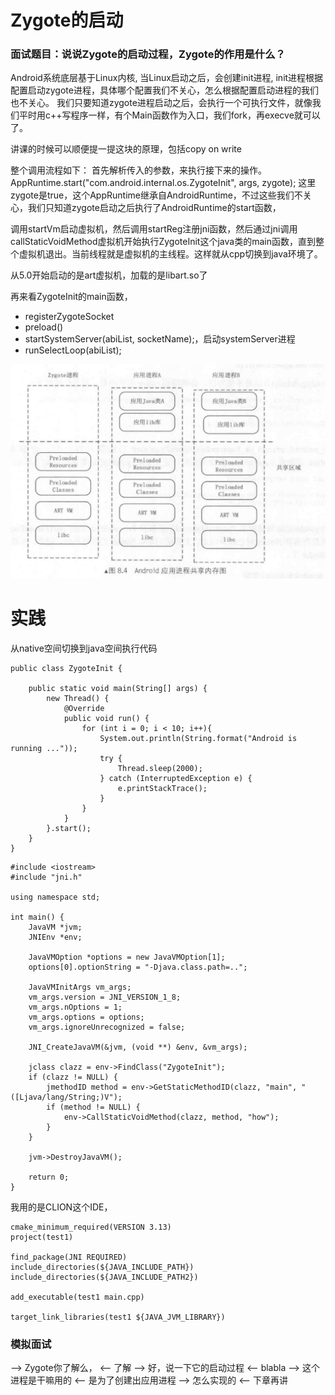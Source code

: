 # Zygote的启动

### 面试题目：说说Zygote的启动过程，Zygote的作用是什么？

Android系统底层基于Linux内核, 当Linux启动之后，会创建init进程, init进程根据配置启动zygote进程，具体哪个配置我们不关心，怎么根据配置启动进程的我们也不关心。
我们只要知道zygote进程启动之后，会执行一个可执行文件，就像我们平时用c++写程序一样，有个Main函数作为入口，我们fork，再execve就可以了。

讲课的时候可以顺便提一提这块的原理，包括copy on write

整个调用流程如下：
首先解析传入的参数，来执行接下来的操作。
AppRuntime.start("com.android.internal.os.ZygoteInit", args, zygote);
这里zygote是true，这个AppRuntime继承自AndroidRuntime，不过这些我们不关心，我们只知道zygote启动之后执行了AndroidRuntime的start函数，

调用startVm启动虚拟机，然后调用startReg注册jni函数，然后通过jni调用callStaticVoidMethod虚拟机开始执行ZygoteInit这个java类的main函数，直到整个虚拟机退出。当前线程就是虚拟机的主线程。这样就从cpp切换到java环境了。

从5.0开始启动的是art虚拟机，加载的是libart.so了

再来看ZygoteInit的main函数，

 - registerZygoteSocket
 - preload()
 - startSystemServer(abiList, socketName);，启动systemServer进程
 - runSelectLoop(abiList);

![Android共享资源图](../images/Android共享资源图.png)

# 实践
从native空间切换到java空间执行代码
```
public class ZygoteInit {

    public static void main(String[] args) {
        new Thread() {
            @Override
            public void run() {
                for (int i = 0; i < 10; i++){
                    System.out.println(String.format("Android is running ..."));
                    try {
                        Thread.sleep(2000);
                    } catch (InterruptedException e) {
                        e.printStackTrace();
                    }
                }
            }
        }.start();
    }
}
```

```
#include <iostream>
#include "jni.h"

using namespace std;

int main() {
    JavaVM *jvm;
    JNIEnv *env;

    JavaVMOption *options = new JavaVMOption[1];
    options[0].optionString = "-Djava.class.path=..";

    JavaVMInitArgs vm_args;
    vm_args.version = JNI_VERSION_1_8;
    vm_args.nOptions = 1;
    vm_args.options = options;
    vm_args.ignoreUnrecognized = false;

    JNI_CreateJavaVM(&jvm, (void **) &env, &vm_args);

    jclass clazz = env->FindClass("ZygoteInit");
    if (clazz != NULL) {
        jmethodID method = env->GetStaticMethodID(clazz, "main", "([Ljava/lang/String;)V");
        if (method != NULL) {
            env->CallStaticVoidMethod(clazz, method, "how");
        }
    }

    jvm->DestroyJavaVM();

    return 0;
}
```

我用的是CLION这个IDE，
```
cmake_minimum_required(VERSION 3.13)
project(test1)

find_package(JNI REQUIRED)
include_directories(${JAVA_INCLUDE_PATH})
include_directories(${JAVA_INCLUDE_PATH2})

add_executable(test1 main.cpp)

target_link_libraries(test1 ${JAVA_JVM_LIBRARY})
```

### 模拟面试
--> Zygote你了解么，
<-- 了解
--> 好，说一下它的启动过程
<-- blabla
--> 这个进程是干嘛用的
<-- 是为了创建出应用进程
--> 怎么实现的
<-- 下章再讲

